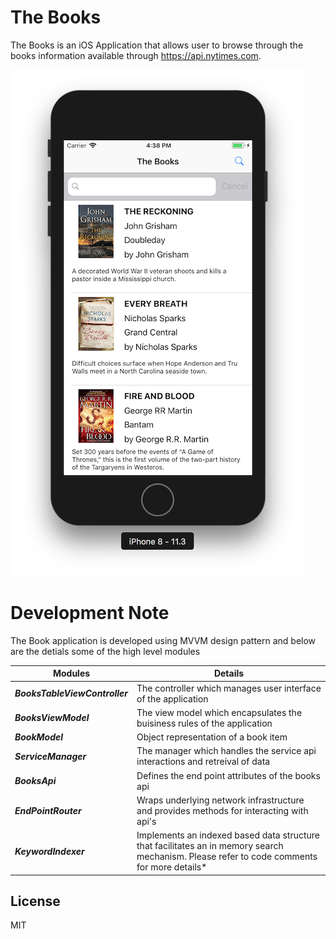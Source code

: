 # The Books

The Books is an iOS Application that allows user to browse through the books information available through https://api.nytimes.com. 

![alt text](https://github.com/sujilsekhar/TheBooks/blob/master/AppSnapshot.png?raw=true)


# Development  Note

The Book application is developed using MVVM design pattern and below are the detials some of the high level modules 

| Modules | Details |
| ------ | ------ |
| **_BooksTableViewController_** | The controller which manages user interface of the application |
| **_BooksViewModel_** | The view model which encapsulates the buisiness rules of the application |
| **_BookModel_** | Object representation of  a book item |
| **_ServiceManager_** | The manager which handles the service api interactions and retreival of data |
| **_BooksApi_** | Defines the end point attributes of the books api |
| **_EndPointRouter_** | Wraps underlying network infrastructure and provides methods for interacting with api's |
| **_KeywordIndexer_** |  Implements an indexed based data structure that facilitates an in memory search mechanism. Please refer to code comments for more details* |





License
----

MIT


